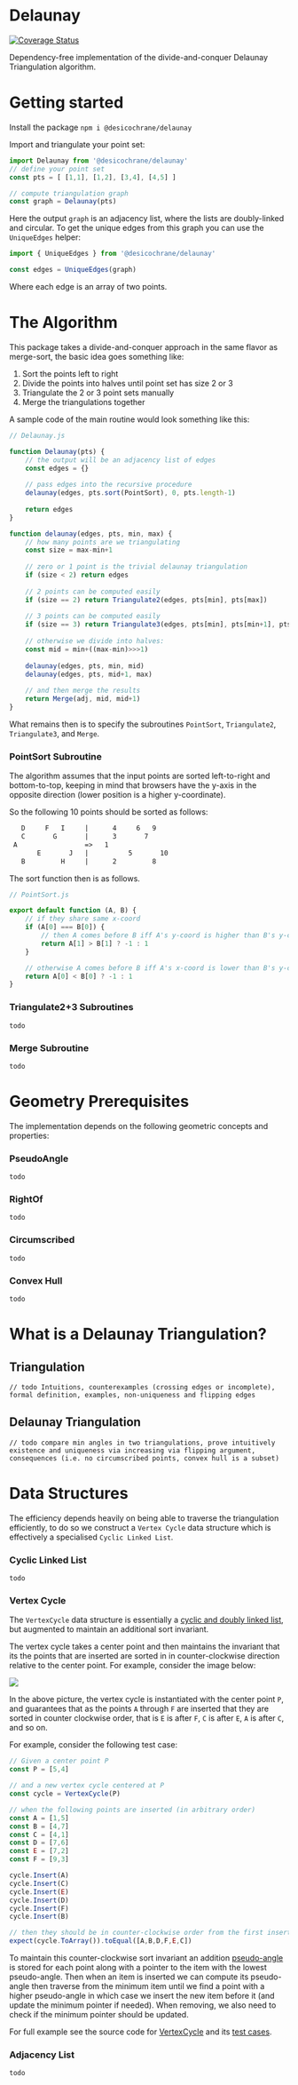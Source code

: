 # Delaunay

[![Coverage Status](https://coveralls.io/repos/github/desicochrane/delaunay/badge.svg?branch=master)](https://coveralls.io/github/desicochrane/delaunay?branch=master)

Dependency-free implementation of the divide-and-conquer Delaunay Triangulation algorithm.

# Getting started

Install the package
`npm i @desicochrane/delaunay`

Import and triangulate your point set:

```js    
import Delaunay from '@desicochrane/delaunay'
// define your point set
const pts = [ [1,1], [1,2], [3,4], [4,5] ]

// compute triangulation graph
const graph = Delaunay(pts)
```

Here the output `graph` is an adjacency list, where the lists are doubly-linked and circular. To get the unique edges from this graph you can use the `UniqueEdges` helper:

```js    
import { UniqueEdges } from '@desicochrane/delaunay'

const edges = UniqueEdges(graph)
```

Where each edge is an array of two points.

# The Algorithm
This package takes a divide-and-conquer approach in the same flavor as merge-sort, the basic idea goes something like:

1. Sort the points left to right
1. Divide the points into halves until point set has size 2 or 3
1. Triangulate the 2 or 3 point sets manually
1. Merge the triangulations together


A sample code of the main routine would look something like this:

```js
// Delaunay.js

function Delaunay(pts) {
    // the output will be an adjacency list of edges
    const edges = {}
    
    // pass edges into the recursive procedure
    delaunay(edges, pts.sort(PointSort), 0, pts.length-1)
    
    return edges
}

function delaunay(edges, pts, min, max) {
    // how many points are we triangulating
    const size = max-min+1
    
    // zero or 1 point is the trivial delaunay triangulation 
    if (size < 2) return edges
    
    // 2 points can be computed easily
    if (size == 2) return Triangulate2(edges, pts[min], pts[max])
    
    // 3 points can be computed easily
    if (size == 3) return Triangulate3(edges, pts[min], pts[min+1], pts[max])
    
    // otherwise we divide into halves:
    const mid = min+((max-min)>>>1)
    
    delaunay(edges, pts, min, mid)
    delaunay(edges, pts, mid+1, max)
    
    // and then merge the results
    return Merge(adj, mid, mid+1)
}
```

What remains then is to specify the subroutines `PointSort`, `Triangulate2`, `Triangulate3`, and `Merge`.

### PointSort Subroutine

The algorithm assumes that the input points are sorted left-to-right and bottom-to-top, keeping in mind that browsers have the y-axis in the opposite direction (lower position is a higher y-coordinate).

So the following 10 points should be sorted as follows:

```txt
   D     F   I     |      4     6   9    
   C       G       |      3       7      
 A                 =>   1                
       E       J   |          5       10  
   B         H     |      2         8    
```        

The sort function then is as follows.

```js
// PointSort.js

export default function (A, B) {
    // if they share same x-coord
    if (A[0] === B[0]) {
        // then A comes before B iff A's y-coord is higher than B's y-coord
        return A[1] > B[1] ? -1 : 1
    }

    // otherwise A comes before B iff A's x-coord is lower than B's y-coord
    return A[0] < B[0] ? -1 : 1
}
```

### Triangulate2+3 Subroutines
```todo```

### Merge Subroutine
```todo```

# Geometry Prerequisites
The implementation depends on the following geometric concepts and properties:

### PseudoAngle
```todo```

### RightOf
```todo```

### Circumscribed
```todo```

### Convex Hull
```todo```

# What is a Delaunay Triangulation?

## Triangulation
```// todo Intuitions, counterexamples (crossing edges or incomplete), formal definition, examples, non-uniqueness and flipping edges```

## Delaunay Triangulation
```// todo compare min angles in two triangulations, prove intuitively existence and uniqueness via increasing via flipping argument, consequences (i.e. no circumscribed points, convex hull is a subset)```


# Data Structures
The efficiency depends heavily on being able to traverse the triangulation efficiently, to do so we construct a `Vertex Cycle` data structure which is effectively a specialised `Cyclic Linked List`.

### Cyclic Linked List
```todo```

### Vertex Cycle
The `VertexCycle` data structure is essentially a [cyclic and doubly linked list](#cyclic-linked-list), but augmented to maintain an additional sort invariant.

The vertex cycle takes a center point and then maintains the invariant that its the points that are inserted are sorted in in counter-clockwise direction relative to the center point. For example, consider the image below:

<img src="assets/vertex-cycle-1.svg">

In the above picture, the vertex cycle is instantiated with the center point `P`, and guarantees that as the points `A` through `F` are inserted that they are sorted in counter clockwise order, that is `E` is after `F`, `C` is after `E`, `A` is after `C`, and so on.

For example, consider the following test case:

```js
// Given a center point P
const P = [5,4]

// and a new vertex cycle centered at P
const cycle = VertexCycle(P)

// when the following points are inserted (in arbitrary order)
const A = [1,5]
const B = [4,7]
const C = [4,1]
const D = [7,6]
const E = [7,2]
const F = [9,3]

cycle.Insert(A)
cycle.Insert(C)
cycle.Insert(E)
cycle.Insert(D)
cycle.Insert(F)
cycle.Insert(B)

// then they should be in counter-clockwise order from the first insert
expect(cycle.ToArray()).toEqual([A,B,D,F,E,C])
```

To maintain this counter-clockwise sort invariant an addition [pseudo-angle](#pseudoangle) is stored for each point along with a pointer to the item with the lowest pseudo-angle. Then when an item is inserted we can compute its pseudo-angle then traverse from the minimum item until we find a point with a higher pseudo-angle in which case we insert the new item before it (and update the minimum pointer if needed). When removing, we also need to check if the minimum pointer should be updated.

For full example see the source code for [VertexCycle](https://github.com/desicochrane/delaunay/blob/master/src/VertexCycle.js) and its [test cases](https://github.com/desicochrane/delaunay/blob/master/__tests__/VertexCycleTest.js).

### Adjacency List
```todo```
